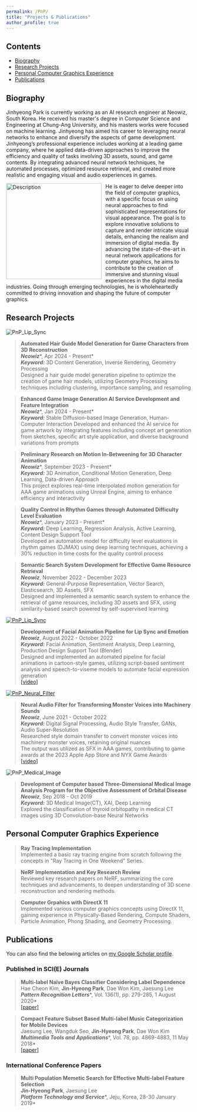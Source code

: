 ```yaml
---
permalink: /PnP/
title: "Projects & Publications"
author_profile: true
---
```



## Contents
* [Biography](#biography)
* [Research Projects](#research-projects)
* [Personal Computer Graphics Experience](#personal-computer-graphics-experience)
* [Publications](#publications)

## Biography
Jinhyeong Park is currently working as an AI research engineer at Neowiz, South Korea. He received his master's degree in Computer Science and Engineering at Chung-Ang University, and his masters works were focused on machine learning.
Jinhyeong has aimed his career to leveraging neural networks to enhance and diversify the aspects of game development. Jinhyeong’s professional experience includes working at a leading game company, where he applied data-driven approaches to improve the efficiency and quality of tasks involving 3D assets, sound, and game contents. By integrating advanced neural network techniques, he automated processes, optimized resource retrieval, and created more realistic and engaging visual and audio experiences in games.

<p align="left">
    <img src="/images/PnP/PnP_Rabbit.png" alt="Description" style="float:left; margin-right:10px; width:260px;" />
    He is eager to delve deeper into the field of computer graphics, with a specific focus on using neural approaches to find sophisticated representations for visual appearance. The goal is to explore innovative solutions to capture and render intricate visual details, enhancing the realism and immersion of digital media. By advancing the state-of-the-art in neural network applications for computer graphics, he aims to contribute to the creation of immersive and stunning visual experiences in the digital media industries. Going through emerging technologies, he is wholeheartedly committed to driving innovation and shaping the future of computer graphics.
</p>

## Research Projects
![PnP_Lip_Sync](/images/PnP/Pnp_Hair_Modeling.png)
> **Automated Hair Guide Model Generation for Game Characters from 3D Reconstruction**  
> ***Neowiz****, Apr 2024 - Present*  
> ***Keyword:*** 3D Content Generation, Inverse Rendering, Geometry Processing  
> Designed a hair guide model generation pipeline to optimize the creation of game hair models, utilizing Geometry Processing techniques including clustering, importance sampling, and resampling

> **Enhanced Game Image Generation AI Service Development and Feature Integration**  
> ***Neowiz****, Jan 2024 - Present*  
> ***Keyword:*** Stable Diffusion-based Image Generation, Human-Computer Interaction 
> Developed and enhanced the AI service for game artwork by integrating features including concept art generation from sketches, specific art style application, and diverse background variations from prompts

> **Preliminary Research on Motion In-Betweening for 3D Character Animation**  
> ***Neowiz****, September 2023 - Present*  
> ***Keyword:*** 3D Animation, Conditional Motion Generation, Deep Learning, Data-driven Approach  
> This project explores real-time interpolated motion generation for AAA game animations using Unreal Engine, aiming to enhance efficiency and interactivity

> **Quality Control in Rhythm Games through Automated Difficulty Level Evaluation**  
> ***Neowiz****, January 2023 - Present*  
> ***Keyword:*** Deep Learning, Regression Analysis, Active Learning, Content Design Support Tool  
> Developed an automation model for difficulty level evaluations in rhythm games (DJMAX) using deep learning techniques, achieving a 30% reduction in time costs for the quality control process  

> **Semantic Search System Development for Effective Game Resource Retrieval**  
> ***Neowiz***, November 2022 - December 2023  
> ***Keyword:*** General-Purpose Representation, Vector Search, Elasticsearch, 3D Assets, SFX  
> Designed and implemented a semantic search system to enhance the retrieval of game resources, including 3D assets and SFX, using similarity-based search powered by self-supervised learning  

[![PnP_Lip_Sync](/images/PnP/PnP_Lip_Sync.png)](https://youtu.be/wWbUHOxdMyI)
> **Development of Facial Animation Pipeline for Lip Sync and Emotion**  
> ***Neowiz***, August 2022 - October 2022  
> ***Keyword:*** Facial Animation, Sentiment Analysis, Deep Learning, Production Design Support Tool (Blender)  
> Designed and implemented an automated pipeline for facial animations in cartoon-style games, utilizing script-based sentiment analysis and speech-to-viseme models to automate facial expression generation  
> [[video]](https://youtu.be/VZ4Cizmscx0) 

[![PnP_Neural_Filter](/images/PnP/PnP_Neural_Filter.png)](https://youtu.be/QqUCyK8s5wA)
> **Neural Audio Filter for Transforming Monster Voices into Machinery Sounds**  
> ***Neowiz***, June 2021 - October 2022  
> ***Keyword:*** Digital Signal Processing, Audio Style Transfer, GANs, Audio Super-Resolution  
> Researched style domain transfer to convert monster voices into machinery monster voices, retaining original nuances  
> The output was utilized as SFX in AAA games, contributing to game awards at the 2023 Apple App Store and NYX Game Awards  
> [[video]](https://youtu.be/QqUCyK8s5wA)  

![PnP_Medical_Image](/images/PnP/PnP_Medical_Image.png)
> **Development of Computer based Three-Dimensional Medical Image Analysis Program for the Objective Assessment of Orbital Disease**  
> ***Neowiz***,  Sep 2018 - Oct 2019  
> ***Keyword:*** 3D Medical Image(CT), XAI, Deep Learning  
> Explored the classification of thyroid orbitopathy in medical CT images using 3D Convolution-base Neural Networks  

## Personal Computer Graphics Experience

> **Ray Tracing Implementation**  
> Implemented a basic ray tracing engine from scratch following the concepts in "Ray Tracing in One Weekend" Series.

> **NeRF Implementation and Key Research Review**  
> Reviewed key research papers on NeRF, summarizing the core techniques and advancements, to deepen understanding of 3D scene reconstruction and rendering methods. 

> **Computer Grpahics with DirectX 11**  
> Implemented various computer graphics concepts using DirectX 11, gaining experience in Physically-Based Rendering, Compute Shaders, Particle Animation, Phong Shading, and Geometry Processing.


## Publications
<div class="wordwrap">You can also find the belowing articles on <a href="{{site.author.googlescholar}}">my Google Scholar profile</a>.</div>

### Published in SCI(E) Journals
> **Multi-label Naïve Bayes Classifier Considering Label Dependence**  
> Hae Cheon Kim, **Jin-Hyeong Park**, Dae Won Kim, Jaesung Lee  
> ***Pattern Recognition Letters****, Vol. 136(1), pp. 279-285, 1 August 2020*  
> [[paper]](/files/paper1.pdf)

> **Compact Feature Subset Based Multi-label Music Categorization for Mobile Devices**  
> Jaesung Lee, Wangduk Seo, **Jin-Hyeong Park**, Dae Won Kim    
> ***Multimedia Tools and Applications****, Vol. 78, pp. 4869-4883, 11 May 2018*  
> [[paper]](/files/paper2.pdf)


### International Conference Papers  
> **Multi Population Memetic Search for Effective Multi-label Feature Selection**  
> **Jin-Hyeong Park**, Jaesung Lee  
> ***Platform Technology and Service****, Jeju, Korea, 28-30 January 2019*  
